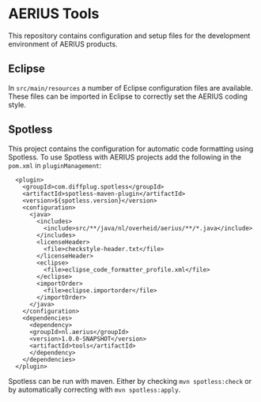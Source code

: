 # AERIUS Tools

This repository contains configuration and setup files for the development environment of AERIUS products.

## Eclipse

In `src/main/resources` a number of Eclipse configuration files are available.
These files can be imported in Eclipse to correctly set the AERIUS coding style.

## Spotless

This project contains the configuration for automatic code formatting using Spotless.
To use Spotless with AERIUS projects add the following in the `pom.xml` in `pluginManagement`:

```
  <plugin>
    <groupId>com.diffplug.spotless</groupId>
    <artifactId>spotless-maven-plugin</artifactId>
    <version>${spotless.version}</version>
    <configuration>
      <java>
        <includes>
          <include>src/**/java/nl/overheid/aerius/**/*.java</include>
        </includes>
        <licenseHeader>
          <file>checkstyle-header.txt</file>
        </licenseHeader>
        <eclipse>
          <file>eclipse_code_formatter_profile.xml</file>
        </eclipse>
        <importOrder>
          <file>eclipse.importorder</file>
        </importOrder>
      </java>
    </configuration>
    <dependencies>
      <dependency>
      <groupId>nl.aerius</groupId>
      <version>1.0.0-SNAPSHOT</version>
      <artifactId>tools</artifactId>
      </dependency>
    </dependencies>
  </plugin>
```

Spotless can be run with maven.
Either by checking `mvn spotless:check` or by automatically correcting with `mvn spotless:apply`.
